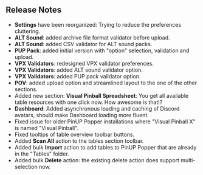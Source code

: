 ## Release Notes

- **Settings** have been reorganized: Trying to reduce the preferences cluttering.
- **ALT Sound**: added archive file format validator before upload.
- **ALT Sound**: added CSV validator for ALT sound packs.
- **PUP Pack**: added initial version with "option" selection, validation and upload.
- **VPX Validators**: redesigned VPX validator preferences.
- **VPX Validators**: added ALT sound validator option.
- **VPX Validators**: added PUP pack validator option.
- **POV**: added upload option and streamlined layout to the one of the other sections.
- Added new section: **Visual Pinball Spreadsheet**: You get all available table resources with one click now. How awesome is that!?
- **Dashboard**: Added asynchronous loading and caching of Discord avatars, should make Dashboard loading more fluent.
- Fixed issue for older PinUP Popper installations where "Visual Pinball X" is named "Visual Pinball".
- Fixed tooltips of table overview toolbar buttons.
- Added **Scan All** action to the tables section toolbar.
- Added bulk **Import** action to add tables to PinUP Popper that are already in the "Tables" folder.
- Added bulk **Delete** action: the existing delete action does support multi-selection now.